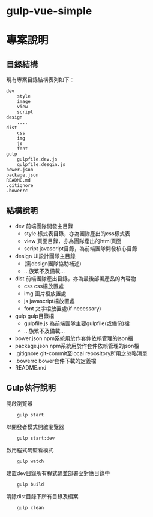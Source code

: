 # gulp-vue-simple
# 專案說明
## 目錄結構
現有專案目錄結構表列如下：
```
dev
    style
    image
    view
    script
design
    ....
dist
    css
    img
    js
    font
gulp
    gulpfile.dev.js
    gulpfile.desgin.js
bower.json
package.json
README.md
.gitignore
.bowerrc
```
## 結構說明

- dev 前端團隊開發主目錄 
    - style 樣式表目錄，亦為團隊產出的css樣式表
    - view 頁面目錄，亦為團隊產出的html頁面
    - script javascript目錄，為前端團隊開發核心目錄
- design UI設計團隊主目錄
    - (需design團隊協助補述)
    - ...族繁不及備載...
- dist 前端團隊產出目錄，亦為最後部署產品的內容物
    - css css檔放置處
    - img 圖片檔放置處
    - js javascript檔放置處
    - font 文字檔放置處(if necessary)
- gulp gulp目錄檔
    - gulpfile.js 為前端團隊主要gulpfile(或備份)檔
    - ...族繁不及備載...
- bower.json npm系統用於作套件依賴管理的json檔
- package.json npm系統用於作套件依賴管理的json檔
- .gitignore git-commit至local repository所用之忽略清單
- .bowerrc bower套件下載的定義檔
- README.md 

## Gulp執行說明

開啟瀏覽器
```
    gulp start
```

以開發者模式開啟瀏覽器
```
    gulp start:dev
```

啟用程式碼監看模式
```
    gulp watch
```

建置dev目錄所有程式碼並部署至對應目錄中
```
    gulp build
```

清除dist目錄下所有目錄及檔案
```
    gulp clean
```






